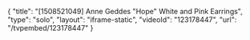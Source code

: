 {
    "title": "[1508521049] Anne Geddes \"Hope\" White and Pink Earrings",
    "type": "solo",
    "layout": "iframe-static",
    "videoId": "123178447",
    "url": "\/tvpembed\/123178447"
}